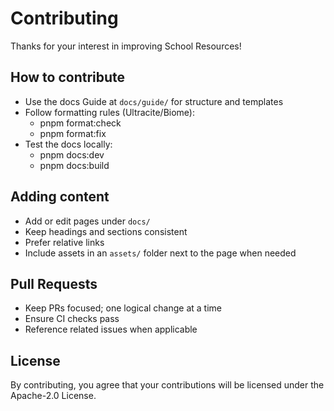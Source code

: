 # Contributing

Thanks for your interest in improving School Resources!

## How to contribute

- Use the docs Guide at `docs/guide/` for structure and templates
- Follow formatting rules (Ultracite/Biome):
  - pnpm format:check
  - pnpm format:fix
- Test the docs locally:
  - pnpm docs:dev
  - pnpm docs:build

## Adding content

- Add or edit pages under `docs/`
- Keep headings and sections consistent
- Prefer relative links
- Include assets in an `assets/` folder next to the page when needed

## Pull Requests

- Keep PRs focused; one logical change at a time
- Ensure CI checks pass
- Reference related issues when applicable

## License

By contributing, you agree that your contributions will be licensed under the Apache-2.0 License.
